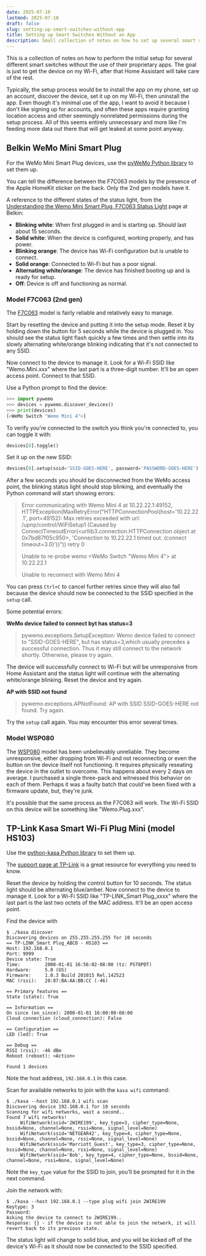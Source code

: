 ```yaml
---
date: 2025-07-10
lastmod: 2025-07-10
draft: false
slug: setting-up-smart-switches-without-app
title: Setting up Smart Switches Without an App
description: Small collection of notes on how to set up several smart switches on Wi-Fi without having to use their app.
---
```


This is a collection of notes on how to perform the initial setup for several different smart switches without the use of their proprietary apps. The goal is just to get the device on my Wi-Fi, after that Home Assistant will take care of the rest.

Typically, the setup process would be to install the app on my phone, set up an account, discover the device, set it up on my Wi-Fi, then uninstall the app. Even though it's minimal use of the app, I want to avoid it because I don't like signing up for accounts, and often these apps require granting location access and other seemingly nonrelated permissions during the setup process. All of this seems entirely unnecessary and more like I'm feeding more data out there that will get leaked at some point anyway.

## Belkin WeMo Mini Smart Plug

For the WeMo Mini Smart Plug devices, use the [pyWeMo Python library](https://github.com/pywemo/pywemo) to set them up.

You can tell the difference between the F7C063 models by the presence of the Apple HomeKit sticker on the back. Only the 2nd gen models have it.

A reference to the different states of the status light, from the [Understanding the Wemo Mini Smart Plug, F7C063 Status Light](https://www.belkin.com/support-article/?articleNum=226106) page at Belkin:

- **Blinking white**: When first plugged in and is starting up. Should last about 15 seconds.
- **Solid white**: When the device is configured, working properly, and has power.
- **Blinking orange**: The device has Wi-Fi configuration but is unable to connect.
- **Solid orange**: Connected to Wi-Fi but has a poor signal.
- **Alternating white/orange**: The device has finished booting up and is ready for setup.
- **Off**: Device is off and functioning as normal.

### Model F7C063 (2nd gen)

The [F7C063](https://www.belkin.com/support-article/?articleNum=226110) model is fairly reliable and relatively easy to manage.

Start by resetting the device and putting it into the setup mode. Reset it by holding down the button for 5 seconds while the device is plugged in. You should see the status light flash quickly a few times and then settle into its slowly alternating white/orange blinking indicating that it's not connected to any SSID.

Now connect to the device to manage it. Look for a Wi-Fi SSID like "Wemo.Mini.xxx" where the last part is a three-digit number. It'll be an open access point. Connect to that SSID.

Use a Python prompt to find the device:

```python
>>> import pywemo
>>> devices = pywemo.discover_devices()
>>> print(devices)
[<WeMo Switch "Wemo Mini 4">]
```

To verify you're connected to the switch you think you're connected to, you can toggle it with:

```python
devices[0].toggle()
```

Set it up on the new SSID:

```python
devices[0].setup(ssid='SSID-GOES-HERE', password='PASSWORD-GOES-HERE')
```

After a few seconds you should be disconnected from the WeMo access point, the blinking status light should stop blinking, and eventually the Python command will start showing errors:

> Error communicating with Wemo Mini 4 at 10.22.22.1:49152, HTTPException(MaxRetryError("HTTPConnectionPool(host='10.22.22.1', port=49152): Max retries exceeded with url: /upnp/control/WiFiSetup1 (Caused by ConnectTimeoutError(<urllib3.connection.HTTPConnection object at 0x7bd87f05c950>, 'Connection to 10.22.22.1 timed out. (connect timeout=3.0)'))")) retry 0
>
> Unable to re-probe wemo <WeMo Switch "Wemo Mini 4"> at 10.22.22.1
>
> Unable to reconnect with Wemo Mini 4

You can press `Ctrl+C` to cancel further retries since they will also fail because the device should now be connected to the SSID specified in the `setup` call.

Some potential errors:

**WeMo device failed to connect byt has status=3**

> pywemo.exceptions.SetupException: Wemo device failed to connect to "SSID-GOES-HERE", but has status=3,which usually precedes a successful connection.  Thus it may still connect to the network shortly.  Otherwise, please try again.

The device will successfully connect to Wi-Fi but will be unresponsive from Home Assistant and the status light will continue with the alternating white/orange blinking. Reset the device and try again.

**AP with SSID not found**

> pywemo.exceptions.APNotFound: AP with SSID SSID-GOES-HERE not found.  Try again.

Try the `setup` call again. You may encounter this error several times.

### Model WSP080

The [WSP080](https://www.belkin.com/support-article?articleNum=317057) model has been unbelievably unreliable. They become unresponsive, either dropping from Wi-Fi and not reconnecting or even the button on the device itself not functioning. It requires physically reseating the device in the outlet to overcome. This happens about every 2 days on average. I purchased a single three-pack and witnessed this behavior on each of them. Perhaps it was a faulty batch that could've been fixed with a firmware update, but, they're junk.

It's possible that the same process as the F7C063 will work. The Wi-Fi SSID on this device will be something like "Wemo.Plug.xxx".

## TP-Link Kasa Smart Wi-Fi Plug Mini (model HS103)

Use the [python-kasa Python library](https://python-kasa.readthedocs.io/) to set them up.

The [support page at TP-Link](https://www.tp-link.com/us/support/download/hs103/) is a great resource for everything you need to know.

Reset the device by holding the control button for 10 seconds. The status light should be alternating blue/amber. Now connect to the device to manage it. Look for a Wi-Fi SSID like "TP-LINK_Smart Plug_xxxx" where the last part is the last two octets of the MAC address. It'll be an open access point.

Find the device with

```
$ ./kasa discover
Discovering devices on 255.255.255.255 for 10 seconds
== TP-LINK_Smart Plug_ABCD - HS103 ==
Host: 192.168.0.1
Port: 9999
Device state: True
Time:         2000-01-01 16:56:02-08:00 (tz: PST8PDT)
Hardware:     5.0 (US)
Firmware:     1.0.3 Build 201015 Rel.142523
MAC (rssi):   28:87:BA:AA:BB:CC (-46)

== Primary features ==
State (state): True

== Information ==
On since (on_since): 2000-01-01 16:00:00-08:00
Cloud connection (cloud_connection): False

== Configuration ==
LED (led): True

== Debug ==
RSSI (rssi): -46 dBm
Reboot (reboot): <Action>

Found 1 devices
```

Note the host address, `192.168.0.1` in this case.

Scan for available networks to join with the `kasa wifi` command:

```
$ ./kasa --host 192.168.0.1 wifi scan
Discovering device 192.168.0.1 for 10 seconds
Scanning for wifi networks, wait a second..
Found 7 wifi networks!
	 WifiNetwork(ssid='2WIRE199', key_type=3, cipher_type=None, bssid=None, channel=None, rssi=None, signal_level=None)
	 WifiNetwork(ssid='NETGEAR42', key_type=4, cipher_type=None, bssid=None, channel=None, rssi=None, signal_level=None)
	 WifiNetwork(ssid='Marriott_Guest', key_type=3, cipher_type=None, bssid=None, channel=None, rssi=None, signal_level=None)
	 WifiNetwork(ssid='Bob', key_type=4, cipher_type=None, bssid=None, channel=None, rssi=None, signal_level=None)
```

Note the `key_type` value for the SSID to join, you'll be prompted for it in the next command.

Join the network with:

```
$ ./kasa --host 192.168.0.1 --type plug wifi join 2WIRE199
Keytype: 3
Password:
Asking the device to connect to 2WIRE199..
Response: {} - if the device is not able to join the network, it will revert back to its previous state.
```

The status light will change to solid blue, and you will be kicked off of the device's Wi-Fi as it should now be connected to the SSID specified.

